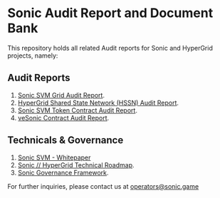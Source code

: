 # Sonic Audit Report and Document Bank

This repository holds all related Audit reports for Sonic and HyperGrid projects, namely:

## Audit Reports
1. [Sonic SVM Grid Audit Report](./Solana%20Hypergrid-SSC.pdf).
2. [HyperGrid Shared State Network (HSSN) Audit Report](./Hypergrid%20SSN-SSC.pdf).
3. [Sonic SVM Token Contract Audit Report](./Quantstamp_MirrorWorld_TokenVesting_FinalReport.pdf).
4. [veSonic Contract Audit Report](./veSonic%20Smart%20Contract%20Security%20Audit%20Report.pdf).

## Technicals & Governance
1. [Sonic SVM - Whitepaper](./Sonic%20SVM%20–%20A%20HyperGrid%20Scaling%20Future%20of%20Solana.pdf)
2. [Sonic // HyperGrid Technical Roadmap](./Sonic%20SVM%20–%20HyperGrid%20Technical%20Detailed%20Roadmap.pdf).
3. [Sonic Governance Framework](./Sonic%20Governance%20Framework.pdf).

For further inquiries, please contact us at [operators@sonic.game](mailto:operators@sonic.game)
